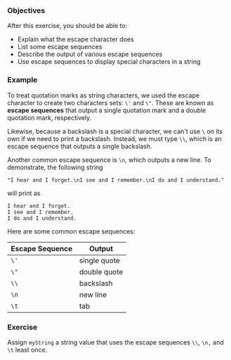 <!--{ ids:[], language:'JavaScript', type:'workshop', order: 7, name:'Escape Sequences', description:'Use escape sequences to display special characters in a string.' }-->

### Objectives

After this exercise, you should be able to:

- Explain what the escape character does
- List some escape sequences
- Describe the output of various escape sequences
- Use escape sequences to display special characters in a string

### Example

To treat quotation marks as string characters, we used the escape character to create two characters sets: `\'` and `\"`. These are known as __escape sequences__ that output a single quotation mark and a double quotation mark, respectively.

Likewise, because a backslash is a special character, we can't use `\` on its own if we need to print a backslash. Instead, we must type `\\`, which is an escape sequence that outputs a single backslash.

Another common escape sequence is `\n`, which outputs a new line. To demonstrate, the following string

```
"I hear and I forget.\nI see and I remember.\nI do and I understand."
```

will print as

```
I hear and I forget.
I see and I remember.
I do and I understand.
```

Here are some common escape sequences:

| Escape Sequence | Output       |
| --------------- | ------------ |
| `\'`            | single quote |
| `\"`            | double quote |
| `\\`            | backslash    |
| `\n`            | new line      |
| `\t`            | tab          |

### Exercise

Assign `myString` a string value that uses the escape sequences `\\`, `\n,` and `\t` least once.
